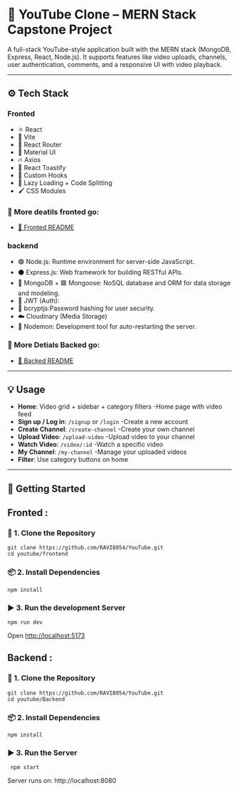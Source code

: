 ﻿# 🎥 YouTube Clone – MERN Stack Capstone Project
A full-stack YouTube-style application built with the MERN stack (MongoDB, Express, React, Node.js). It supports features like video uploads, channels, user authentication, comments, and a responsive UI with video playback.

---

## ⚙️ Tech Stack
### Fronted 
  - ⚛️ React
 - 🚀 Vite
 - 🔄 React Router
 - 🎨 Material UI
 - 🔥 Axios
 - 💬 React Toastify
 - 🎯 Custom Hooks
 - 🧠 Lazy Loading + Code Splitting
 - 🖌️ CSS Modules

### 📌 More deatils fronted go:
  - [🔗  Fronted README](https://github.com/RAVI8054/YouTube/blob/main/Fronted/README.md)


### backend
 - 🟢 Node.js: Runtime environment for server-side JavaScript.
 - ⚫ Express.js: Web framework for building RESTful APIs.
 - 🍃 MongoDB + 🟥 Mongoose: NoSQL database and ORM for data storage and modeling.
 - 🔐 JWT (Auth):
 - 🔑 bcryptjs:Password hashing for user security.
 - ☁️ Cloudinary (Media Storage)
 - 🔁 Nodemon: Development tool for auto-restarting the server.

### 📌 More Detials Backed go:
 - [🔗   Backed README](https://github.com/RAVI8054/YouTube/blob/main/Backend/README.md)

---

## 💡 Usage

- **Home**: Video grid + sidebar + category filters
 -Home page with video feed
- **Sign up / Log in**: `/signup` or `/login`
 -Create a new account         
- **Create Channel**: `/create-channel` 
 -Create your own channel  
- **Upload Video**: `/upload-video` 
 -Upload video to your channel
- **Watch Video**: `/video/:id`
 -Watch a specific video  
- **My Channel**: `/my-channel`
 -Manage your uploaded videos
- **Filter**: Use category buttons on home

---

## 🚀 Getting Started
##  Fronted :

### 🔽 1. Clone the Repository
```
git clone https://github.com/RAVI8054/YouTube.git
cd youtube/frontend

```
### 📦 2. Install Dependencies
```
npm install
```

 ### ▶️ 3. Run the development  Server
```
npm run dev
```
Open [http://localhost:5173](http://localhost:5173)

## Backend :

### 🔽 1. Clone the Repository

```
git clone https://github.com/RAVI8054/YouTube.git
cd youtube/Backend
```
### 📦 2. Install Dependencies
```
npm install
```
 ### ▶️ 3. Run the Server
 ```
  npm start
  ```
  Server runs on: http://localhost:8080






